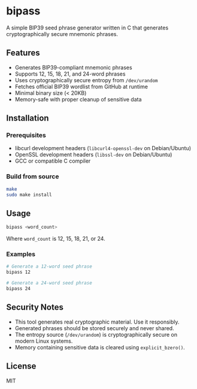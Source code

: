 # bipass

A simple BIP39 seed phrase generator written in C that generates cryptographically secure mnemonic phrases.

## Features

- Generates BIP39-compliant mnemonic phrases
- Supports 12, 15, 18, 21, and 24-word phrases
- Uses cryptographically secure entropy from `/dev/urandom`
- Fetches official BIP39 wordlist from GitHub at runtime
- Minimal binary size (< 20KB)
- Memory-safe with proper cleanup of sensitive data

## Installation

### Prerequisites

- libcurl development headers (`libcurl4-openssl-dev` on Debian/Ubuntu)
- OpenSSL development headers (`libssl-dev` on Debian/Ubuntu)
- GCC or compatible C compiler

### Build from source

```bash
make
sudo make install
```

## Usage

```bash
bipass <word_count>
```

Where `word_count` is 12, 15, 18, 21, or 24.

### Examples

```bash
# Generate a 12-word seed phrase
bipass 12

# Generate a 24-word seed phrase
bipass 24
```

## Security Notes

- This tool generates real cryptographic material. Use it responsibly.
- Generated phrases should be stored securely and never shared.
- The entropy source (`/dev/urandom`) is cryptographically secure on modern Linux systems.
- Memory containing sensitive data is cleared using `explicit_bzero()`.

## License

MIT

